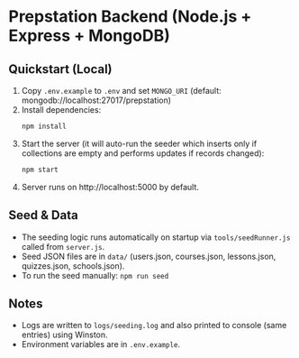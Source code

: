 # Prepstation Backend (Node.js + Express + MongoDB)

## Quickstart (Local)
1. Copy `.env.example` to `.env` and set `MONGO_URI` (default: mongodb://localhost:27017/prepstation)
2. Install dependencies:
   ```bash
   npm install
   ```
3. Start the server (it will auto-run the seeder which inserts only if collections are empty and performs updates if records changed):
   ```bash
   npm start
   ```
4. Server runs on http://localhost:5000 by default.

## Seed & Data
- The seeding logic runs automatically on startup via `tools/seedRunner.js` called from `server.js`.
- Seed JSON files are in `data/` (users.json, courses.json, lessons.json, quizzes.json, schools.json).
- To run the seed manually: `npm run seed`

## Notes
- Logs are written to `logs/seeding.log` and also printed to console (same entries) using Winston.
- Environment variables are in `.env.example`.
